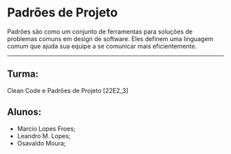 
# Padrões de Projeto
Padrões são como um conjunto de ferramentas
para soluções de problemas comuns em design
de software. Eles definem uma linguagem
comum que ajuda sua equipe a se
comunicar mais eficientemente.

-----------------------------------------------------------------------------------------



## Turma:
Clean Code e Padrões de Projeto [22E2_3]
## Alunos:
* Marcio Lopes Froes;
* Leandro M. Lopes;
* Osavaldo Moura;
